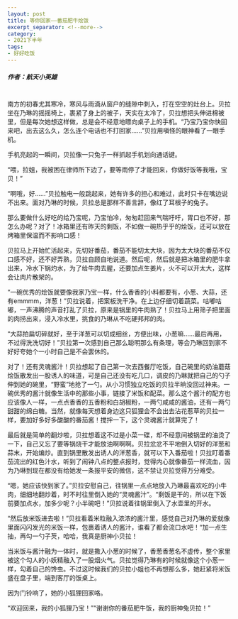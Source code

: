 ```yaml
---
layout: post
title: 等你回家——番茄肥牛烩饭
excerpt_separator: <!--more-->
category: 
- 2021下半年
tags:
- 好好吃饭
---
```


##### 作者：航天小英雄

<br>南方的初春尤其寒冷，寒风与雨滴从窗户的缝隙中刺入，打在空空的灶台上。贝拉坐在乃琳的摇摇椅上，裹紧了身上的被子，天实在太冷了，贝拉想把头伸进棉被里，但是每次她想这样做，总是会不经意地瞟向桌子上的手机。“乃宝乃宝你快回来吧，出去这么久，怎么连个电话也不打回家……”贝拉用嗔怪的眼神看了一眼手机。

手机亮起的一瞬间，贝拉像一只兔子一样抓起手机划向通话键。

“喂，拉姐，我被困在律师所下边了，要等雨停了才能回来，你做好饭等我哦，宝贝！”

“啊哦，好……”贝拉触电一般跳起来，她有许多的担心和难过，此时只卡在嘴边说不出来。面对乃琳的时候，贝拉总是那样不善言辞，像红了耳根子的兔子。

那么要做什么好吃的给乃宝呢，乃宝怕冷，匆匆赶回来气喘吁吁，胃口也不好，那怎么办呢？对了！冰箱里还有昨天的剩饭，不如做一碗热乎乎的烩饭，还可以放在烤箱里保温而不影响口感！

贝拉马上开始忙活起来，先切好番茄，番茄不能切太大块，因为太大块的番茄不仅口感不好，还不好弄熟，贝拉自顾自地说道。然后呢，然后就是把冰箱里的肥牛拿出来，冷水下锅灼水，为了给牛肉去腥，还要加点生姜片，火不可以开太大，这样会让肉片散架的。

“一碗优秀的烩饭就要像我家乃宝一样，什么香香的小料都要有，小葱、大蒜，还有emmmm，洋葱！”贝拉说着，把案板洗干净。在上边仔细切着蔬菜。咕嘟咕嘟，一声沸腾的声音打乱了贝拉，原来是锅里的牛肉熟了！贝拉马上用筛子把里面的肉捞出来，浸入冷水里，挑食的乃琳从不吃硬邦邦的肉。

“大蒜拍扁切碎就好，至于洋葱可以切成细丝，方便出味，小葱嘛……最后再用，不过得洗洗切好！”贝拉第一次感到自己那么聪明那么有条理，等会乃琳回到家不好好夸她个一小时自己是不会罢休的。

对了！还有灵魂酱汁！贝拉想起了自己第一次去西餐厅吃饭，自己碗里的奶油蘑菇烩饭散发出一股诱人的味道，可是自己还没有吃几口，调皮的乃琳就把自己的勺子伸到她的碗里，“野蛮”地抢了一勺。从小习惯独立吃饭的贝拉半晌没回过神来。一碗优秀的酱汁就像生活中的那些小事，链接了米饭和配菜。那么这个酱汁的配方也应该像人一样，一点点香香的五香粉和白胡椒粉，一两勺咸咸的酱油，还有一两勺甜甜的绵白糖。当然，就像每天想着身边这只狐狸会不会出去沾花惹草的贝拉一样，要加好多好多酸酸的番茄酱！搅拌一下，这个灵魂酱汁就算完了！

最后就是简单的翻炒啦，贝拉想着这不过是小菜一碟，却不经意间被锅里的油烫了一下，自己又忘了要等锅烧干才能放油啊啊啊。贝拉忿忿不平地倒入切好的洋葱和蒜末，开始煸炒。直到锅里散发出诱人的洋葱香，就可以下入番茄啦！贝拉盯着番茄流出的红色汁水，听到了闹钟八点的整点报时，觉得内心就像番茄一样流血，因为乃琳到现在都没有给她发一条报平安的微信，这不禁让贝拉觉得万分难受。

“嗯，她应该快到家了。”贝拉安慰自己，往锅里一点点地放入乃琳最喜欢吃的小牛肉，细细地翻炒着，时不时往里倒入她的“灵魂酱汁”。“剩饭是干的，所以在下饭前要加点水，加多少呢？小半碗吧！”贝拉说着往锅里倒入了水壶里的开水。

“然后放米饭进去啦！”贝拉看着米粒融入浓浓的酱汁里，感觉自己对乃琳的爱就像里面闪闪发光的米饭一样，包裹着诱人的酱汁，谁看了都会流口水吧！“加一点生抽，再勾一勺子芡，哈哈，我真是厨神小贝拉！

当米饭与酱汁融为一体时，就是撒入小葱的时候了，香葱香葱名不虚传，整个家里被这个勾人的小妖精融入了一股烟火气。贝拉觉得乃琳有的时候就像这个小葱一样，勾着自己的馋虫。不过这时候我们的贝拉小姐也不再想那么多，她赶紧将米饭盛在盘子里，端到客厅的饭桌上。

因为门铃响了，她的小狐狸回家咯。

“欢迎回来，我的小狐狸乃宝！”“谢谢你的番茄肥牛饭，我的厨神兔贝拉！”